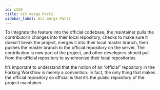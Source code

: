 ```yaml
---
id: s2d6
title: Git merge Part2
sidebar_label: Git merge Part2
---
```


To integrate the feature into the official codebase, the maintainer pulls the contributor’s changes into their local repository, checks to make sure it doesn’t break the project, merges it into their local master branch, then pushes the master branch to the official repository on the server.
The contribution is now part of the project, and other developers should pull from the official repository to synchronize their local repositories.


It’s important to understand that the notion of an “official” repository in the Forking Workflow is merely a convention.
In fact, the only thing that makes the official repository so official is that it’s the public repository of the project maintainer.
